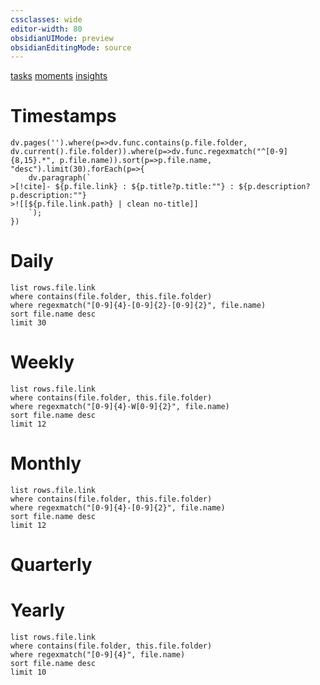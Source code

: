 ```yaml
---
cssclasses: wide
editor-width: 80
obsidianUIMode: preview
obsidianEditingMode: source
---
```


[tasks](tasks.md) [moments](moments.md) [insights](insights.md)

# Timestamps

```dataviewjs
dv.pages('').where(p=>dv.func.contains(p.file.folder, dv.current().file.folder)).where(p=>dv.func.regexmatch("^[0-9]{8,15}.*", p.file.name)).sort(p=>p.file.name, "desc").limit(30).forEach(p=>{
    dv.paragraph(`
>[!cite]- ${p.file.link} : ${p.title?p.title:""} : ${p.description?p.description:""}
>![[${p.file.link.path} | clean no-title]]
    `);
})
```

# Daily

```dataview
list rows.file.link
where contains(file.folder, this.file.folder)
where regexmatch("[0-9]{4}-[0-9]{2}-[0-9]{2}", file.name)
sort file.name desc
limit 30
```

# Weekly

```dataview
list rows.file.link
where contains(file.folder, this.file.folder)
where regexmatch("[0-9]{4}-W[0-9]{2}", file.name)
sort file.name desc
limit 12
```

# Monthly

```dataview
list rows.file.link
where contains(file.folder, this.file.folder)
where regexmatch("[0-9]{4}-[0-9]{2}", file.name)
sort file.name desc
limit 12
```

# Quarterly

# Yearly

```dataview
list rows.file.link
where contains(file.folder, this.file.folder)
where regexmatch("[0-9]{4}", file.name)
sort file.name desc
limit 10
```
